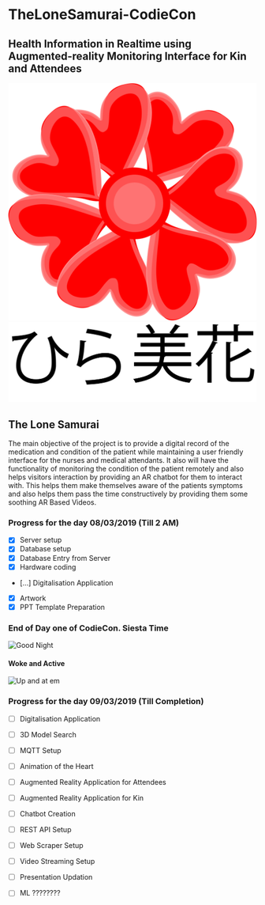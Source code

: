 # TheLoneSamurai-CodieCon

## Health Information in Realtime using Augmented-reality Monitoring Interface for Kin and Attendees
![HIRA MIKA, The Common Beautiful Flower](/Artwork/LOGO.png)
![HIRA MIKA, The Common Beautiful Flower](/Artwork/Title.png)
## The Lone Samurai
The main objective of the project is to provide a digital record of the medication and condition of the patient while maintaining a user friendly interface for the nurses and medical attendants. It also will have the functionality of monitoring the condition of the patient remotely and also helps visitors interaction by providing an AR chatbot for them to interact with. This helps them make themselves aware of the patients symptoms and also helps them pass the time constructively by providing them some soothing AR Based Videos.
### Progress for the day 08/03/2019 (Till 2 AM)
 - [X] Server setup
 - [X] Database setup
 - [X] Database Entry from Server
 - [X] Hardware coding
 - [...] Digitalisation Application
 - [X] Artwork
 - [X] PPT Template Preparation
 
### End of Day one of CodieCon. Siesta Time
![Good Night](https://media1.tenor.com/images/c8831e6d64bf221a54a2aafef367248d/tenor.gif?itemid=8925673 "Good Night")
#### Woke and Active
![Up and at em](https://media1.tenor.com/images/6ae1c49e69cfc8d6eb2d105aa9a5b8ed/tenor.gif?itemid=4184916 "RIP Stephen Hillenberg")
### Progress for the day 09/03/2019 (Till Completion)
 - [ ] Digitalisation Application
 - [ ] 3D Model Search
 - [ ] MQTT Setup
 - [ ] Animation of the Heart
 - [ ] Augmented Reality Application for Attendees
 - [ ] Augmented Reality Application for Kin
 - [ ] Chatbot Creation
 - [ ] REST API Setup
 - [ ] Web Scraper Setup
 - [ ] Video Streaming Setup
 - [ ] Presentation Updation
 - [ ] ML ????????


